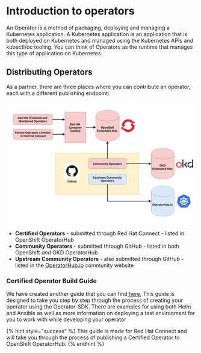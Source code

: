 # Introduction to operators

An Operator is a method of packaging, deploying and managing a Kubernetes application. A Kubernetes application is an application that is both deployed on Kubernetes and managed using the Kubernetes APIs and kubectl/oc tooling. You can think of Operators as the runtime that manages this type of application on Kubernetes.

## Distributing Operators

As a partner, there are three places where you can contribute an operator, each with a different publishing endpoint:

![](../../.gitbook/assets/operator-publishing-paths-1.png)

* **Certified Operators** - submitted through Red Hat Connect - listed in OpenShift OperatorHub
* **Community Operators** - submitted through GitHub - listed in both OpenShift _and_ OKD OperatorHub
* **Upstream Community Operators** - also submitted through GitHub -  listed in the [OperatorHub.io](https://operatorhub.io)  community website

### Certified Operator Build Guide

We have created another guide that you can find[ here.](https://redhat-connect.gitbook.io/certified-operator-guide/) This guide is designed to take you step by step through the process of creating your operator using the Operator-SDK. There are examples for using both Helm and Ansible as well as more information on deploying a test environment for you to work with while developing your operator

{% hint style="success" %}
This guide is made for Red Hat Connect and will take you through the process of publishing a Certified Operator to OpenShift OperatorHub.
{% endhint %}

